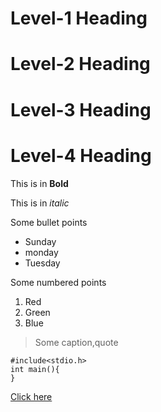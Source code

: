 # Level-1 Heading

# Level-2 Heading

# Level-3 Heading

# Level-4 Heading

This is in **Bold**

This is in *italic*

Some bullet points
* Sunday
* monday
* Tuesday

Some numbered points
1. Red
2. Green
3. Blue


>Some caption,quote

```
#include<stdio.h>
int main(){
}
```
[Click here](https://gitam.edu)

